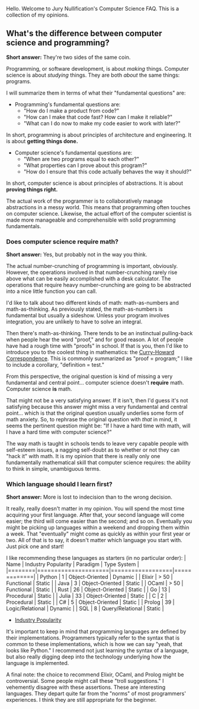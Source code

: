 Hello. Welcome to Jury Nullification's Computer Science FAQ. This is a collection of my opinions. 

## What's the difference between computer science and programming?

**Short answer:** They're two sides of the same coin.

Programming, or software development, is about *making* things. Computer science is about *studying* things. They are both *about* the same things: programs.

I will summarize them in terms of what their "fundamental questions" are:
* Programming's fundamental questions are: 
  * "How do I make a product from code?"
  * "How can I make that code fast? How can I make it reliable?"
  * "What can I do now to make my code easier to work with later?"

In short, programming is about principles of architecture and engineering. It is about **getting things done.**

* Computer science's fundamental questions are:
  * "When are two programs equal to each other?"
  * "What properties can I prove about this program?"
  * "How do I ensure that this code actually behaves the way it should?"

In short, computer science is about principles of abstractions. It is about **proving things right.**

The actual work of the programmer is to collaboratively manage abstractions in a messy world. This means that programming often touches on computer science. Likewise, the actual effort of the computer scientist is made more manageable and comprehensible with solid programming fundamentals.

### Does computer science require math?

**Short answer:** Yes, but probably not in the way you think.

The actual number-crunching of programming is important, obviously. However, the operations involved in that number-crunching rarely rise above what can be easily accomplished with a desk calculator. The operations that require heavy number-crunching are going to be abstracted into a nice little function you can call.

I'd like to talk about two different kinds of math: math-as-numbers and math-as-thinking. As previously stated, the math-as-numbers is fundamental but usually a sideshow. Unless your program involves integration, you are unlikely to have to solve an integral.

Then there's math-as-thinking. There tends to be an instinctual pulling-back when people hear the word "proof," and for good reason. A lot of people have had a rough time with "proofs" in school. If that is you, then I'd like to introduce you to the coolest thing in mathematics: the [Curry-Howard Correspondence](https://en.wikipedia.org/wiki/Curry%E2%80%93Howard_correspondence). This is commonly summarized as "proof = program;" I like to include a corollary, "definition = test."

From this perspective, the original question is kind of missing a very fundamental and central point... computer science doesn't **require** math. Computer science **is** math.

That might not be a very satisfying answer. If it isn't, then I'd guess it's not satisfying because this answer might miss a very fundamental and central point... which is that the original question usually underlies some form of math anxiety. So, to rephrase the original question with *that* in mind, it seems the pertinent question might be: "If I have a hard time with math, will I have a hard time with computer science?"

The way math is taught in schools tends to leave very capable people with self-esteem issues, a nagging self-doubt as to whether or not they can "hack it" with math. It is my opinion that there is really only one fundamentally mathematical skill that computer science requires: the ability to think in simple, unambiguous terms.

### Which language should I learn first?

**Short answer:** More is lost to indecision than to the wrong decision.

It really, really doesn't matter in my opinion. You will spend the most time acquiring your first language. After that, your second language will come easier; the third will come easier than the second; and so on. Eventually you might be picking up languages within a weekend and dropping them within a week. That "eventually" might come as quickly as within your first year or two. All of that is to say, it doesn't matter which language you start with. Just pick one and start!

I like recommending these languages as starters (in no particular order):
| Name   | Industry Popularity | Paradigm         | Type System |
|========|=====================|==================|=============|
| Python | 1                   | Object-Oriented  | Dynamic     |
| Elixir | > 50                | Functional       | Static      |
| Java   | 3                   | Object-Oriented  | Static      |
| OCaml  | > 50                | Functional       | Static      |
| Rust   | 26                  | Object-Oriented  | Static      |
| Go     | 13                  | Procedural       | Static      |
| Julia  | 33                  | Object-Oriented  | Static      |
| C      | 2                   | Procedural       | Static      |
| C#     | 5                   | Object-Oriented  | Static      |
| Prolog | 39                  | Logic/Relational | Dynamic     |
| SQL    | 8                   | Query/Relational | Static      |
* [Industry Popularity](https://www.tiobe.com/tiobe-index/)

It's important to keep in mind that programming languages are defined by their implementations. Programmers typically refer to the syntax that is common to these implementations, which is how we can say "yeah, that looks like Python." I recommend not just learning the syntax of a language, but also really digging deep into the technology underlying how the language is implemented.

A final note: the choice to recommend Elixir, OCaml, and Prolog might be controversial. Some people might call these "troll suggestions." I vehemently disagree with these assertions. These are interesting languages. They depart quite far from the "norms" of most programmers' experiences. I think they are still appropriate for the beginner.
